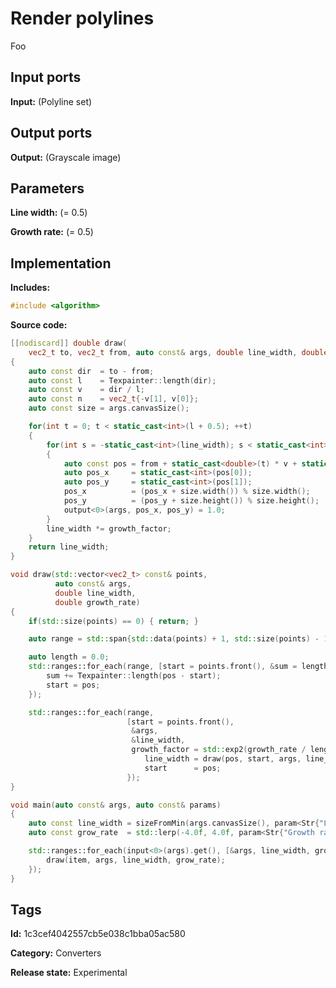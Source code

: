 # Render polylines

Foo

## Input ports

__Input:__ (Polyline set)

## Output ports

__Output:__ (Grayscale image)

## Parameters

__Line width:__ (= 0.5)

__Growth rate:__ (= 0.5)

## Implementation

__Includes:__ 

```c++
#include <algorithm>
```

__Source code:__ 

```c++
[[nodiscard]] double draw(
    vec2_t to, vec2_t from, auto const& args, double line_width, double growth_factor)
{
	auto const dir  = to - from;
	auto const l    = Texpainter::length(dir);
	auto const v    = dir / l;
	auto const n    = vec2_t{-v[1], v[0]};
	auto const size = args.canvasSize();

	for(int t = 0; t < static_cast<int>(l + 0.5); ++t)
	{
		for(int s = -static_cast<int>(line_width); s < static_cast<int>(line_width + 0.5); ++s)
		{
			auto const pos = from + static_cast<double>(t) * v + static_cast<double>(s) * 0.5 * n;
			auto pos_x     = static_cast<int>(pos[0]);
			auto pos_y     = static_cast<int>(pos[1]);
			pos_x          = (pos_x + size.width()) % size.width();
			pos_y          = (pos_y + size.height()) % size.height();
			output<0>(args, pos_x, pos_y) = 1.0;
		}
		line_width *= growth_factor;
	}
	return line_width;
}

void draw(std::vector<vec2_t> const& points,
          auto const& args,
          double line_width,
          double growth_rate)
{
	if(std::size(points) == 0) { return; }

	auto range = std::span{std::data(points) + 1, std::size(points) - 1};

	auto length = 0.0;
	std::ranges::for_each(range, [start = points.front(), &sum = length](auto pos) mutable {
		sum += Texpainter::length(pos - start);
		start = pos;
	});

	std::ranges::for_each(range,
	                      [start = points.front(),
	                       &args,
	                       &line_width,
	                       growth_factor = std::exp2(growth_rate / length)](auto pos) mutable {
		                      line_width = draw(pos, start, args, line_width, growth_factor);
		                      start      = pos;
	                      });
}

void main(auto const& args, auto const& params)
{
	auto const line_width = sizeFromMin(args.canvasSize(), param<Str{"Line width"}>(params)) / 32.0;
	auto const grow_rate  = std::lerp(-4.0f, 4.0f, param<Str{"Growth rate"}>(params).value());

	std::ranges::for_each(input<0>(args).get(), [&args, line_width, grow_rate](auto const& item) {
		draw(item, args, line_width, grow_rate);
	});
}
```

## Tags

__Id:__ 1c3cef4042557cb5e038c1bba05ac580

__Category:__ Converters

__Release state:__ Experimental